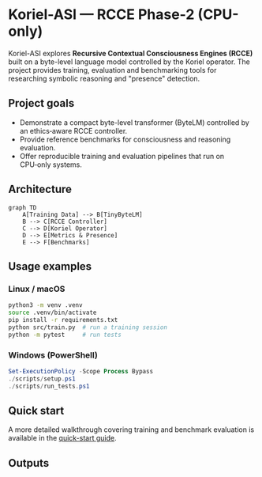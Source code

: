 # Koriel-ASI — RCCE Phase-2 (CPU-only)

Koriel-ASI explores **Recursive Contextual Consciousness Engines (RCCE)** built on a
byte-level language model controlled by the Koriel operator. The project provides
training, evaluation and benchmarking tools for researching symbolic reasoning and
"presence" detection.

## Project goals
* Demonstrate a compact byte-level transformer (ByteLM) controlled by an ethics‑aware
  RCCE controller.
* Provide reference benchmarks for consciousness and reasoning evaluation.
* Offer reproducible training and evaluation pipelines that run on CPU‑only systems.

## Architecture

```mermaid
graph TD
    A[Training Data] --> B[TinyByteLM]
    B --> C[RCCE Controller]
    C --> D[Koriel Operator]
    D --> E[Metrics & Presence]
    E --> F[Benchmarks]
```

## Usage examples

### Linux / macOS
```bash
python3 -m venv .venv
source .venv/bin/activate
pip install -r requirements.txt
python src/train.py  # run a training session
python -m pytest     # run tests
```

### Windows (PowerShell)
```powershell
Set-ExecutionPolicy -Scope Process Bypass
./scripts/setup.ps1
./scripts/run_tests.ps1
```

## Quick start
A more detailed walkthrough covering training and benchmark evaluation is available in
the [quick-start guide](docs/quickstart.md).

## Outputs

